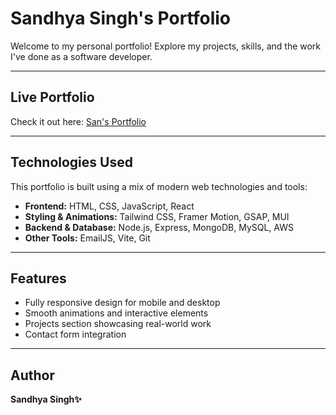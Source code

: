 # Sandhya Singh's Portfolio

Welcome to my personal portfolio! Explore my projects, skills, and the work I've done as a software developer.

---

## Live Portfolio

Check it out here: [San's Portfolio](https://san-s-portfolio-hnwz.vercel.app)

---

## Technologies Used

This portfolio is built using a mix of modern web technologies and tools:

- **Frontend:** HTML, CSS, JavaScript, React  
- **Styling & Animations:** Tailwind CSS, Framer Motion, GSAP, MUI  
- **Backend & Database:** Node.js, Express, MongoDB, MySQL, AWS  
- **Other Tools:** EmailJS, Vite, Git  

---

## Features

- Fully responsive design for mobile and desktop  
- Smooth animations and interactive elements  
- Projects section showcasing real-world work  
- Contact form integration  

---

## Author

**Sandhya Singh✨**  
